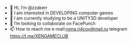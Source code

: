 - 👋 Hi, I’m @zzakerr
- 👀 I am interested in DEVELOPING computer games
- 🌱 I am currently studying to be a UNITY3D developer
- 💞️ I’m looking to collaborate on FacePunch
- 📫 How to reach me e-mail:roma.ri4cov@mail.ru telegram https://t.me/XENGAMECLUB
<!---
zzakerr/zzakerr is a ✨ special ✨ repository because its `README.md` (this file) appears on your GitHub profile.
You can click the Preview link to take a look at your changes.
--->
